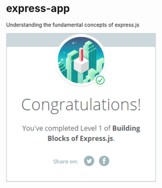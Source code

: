 # express-app

Understanding the fundamental concepts of express.js

![screenshot](img/expressScreenshot.png)
